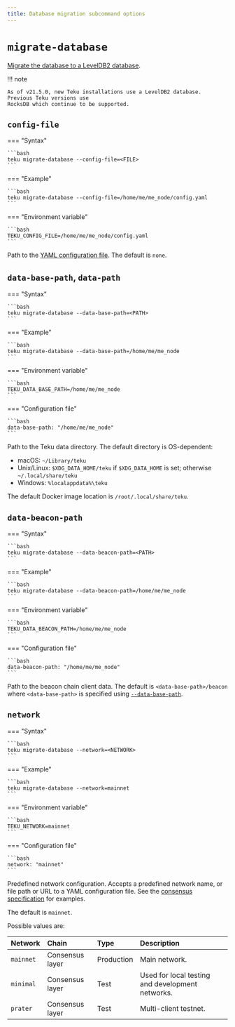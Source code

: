 ```yaml
---
title: Database migration subcommand options
---
```


# `migrate-database`

[Migrate the database to a LevelDB2 database](../../../HowTo/Migrate-Database.md).

!!! note

    As of v21.5.0, new Teku installations use a LevelDB2 database. Previous Teku versions use
    RocksDB which continue to be supported.

## `config-file`

=== "Syntax"

    ```bash
    teku migrate-database --config-file=<FILE>
    ```

=== "Example"

    ```bash
    teku migrate-database --config-file=/home/me/me_node/config.yaml
    ```

=== "Environment variable"

    ```bash
    TEKU_CONFIG_FILE=/home/me/me_node/config.yaml
    ```

Path to the [YAML configuration file](../../../HowTo/Configure/Use-Configuration-File.md).
The default is `none`.

## `data-base-path`, `data-path`

=== "Syntax"

    ```bash
    teku migrate-database --data-base-path=<PATH>
    ```

=== "Example"

    ```bash
    teku migrate-database --data-base-path=/home/me/me_node
    ```

=== "Environment variable"

    ```bash
    TEKU_DATA_BASE_PATH=/home/me/me_node
    ```

=== "Configuration file"

    ```bash
    data-base-path: "/home/me/me_node"
    ```

Path to the Teku data directory. The default directory is OS-dependent:

* macOS: `~/Library/teku`
* Unix/Linux: `$XDG_DATA_HOME/teku` if `$XDG_DATA_HOME` is set; otherwise `~/.local/share/teku`
* Windows: `%localappdata%\teku`

The default Docker image location is `/root/.local/share/teku`.

## `data-beacon-path`

=== "Syntax"

    ```bash
    teku migrate-database --data-beacon-path=<PATH>
    ```

=== "Example"

    ```bash
    teku migrate-database --data-beacon-path=/home/me/me_node
    ```

=== "Environment variable"

    ```bash
    TEKU_DATA_BEACON_PATH=/home/me/me_node
    ```

=== "Configuration file"

    ```bash
    data-beacon-path: "/home/me/me_node"
    ```

Path to the beacon chain client data. The default is `<data-base-path>/beacon` where `<data-base-path>`
is specified using [`--data-base-path`](#data-base-path-data-path).

## `network`

=== "Syntax"

    ```bash
    teku migrate-database --network=<NETWORK>
    ```

=== "Example"

    ```bash
    teku migrate-database --network=mainnet
    ```

=== "Environment variable"

    ```bash
    TEKU_NETWORK=mainnet
    ```

=== "Configuration file"

    ```bash
    network: "mainnet"
    ```

Predefined network configuration.
Accepts a predefined network name, or file path or URL to a YAML configuration file. See the
[consensus specification](https://github.com/ethereum/consensus-specs/tree/master/configs) for examples.

The default is `mainnet`.

Possible values are:

| Network   | Chain           | Type       | Description                                      |
|:----------|:----------------|:-----------|:-------------------------------------------------|
| `mainnet` | Consensus layer | Production | Main network.                                    |
| `minimal` | Consensus layer | Test       | Used for local testing and development networks. |
| `prater`  | Consensus layer | Test       | Multi-client testnet.                            |

